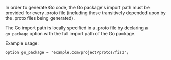 



In order to generate Go code, 
the Go package's import path        must be provided for every .proto file 
(including those transitively depended upon by the .proto files being generated).     

 



The Go import path is locally specified in a .proto file 
by declaring a `go_package` option 
with 
the full import path 
of the Go package.   






Example usage:  

```
option go_package = "example.com/project/protos/fizz";
```
